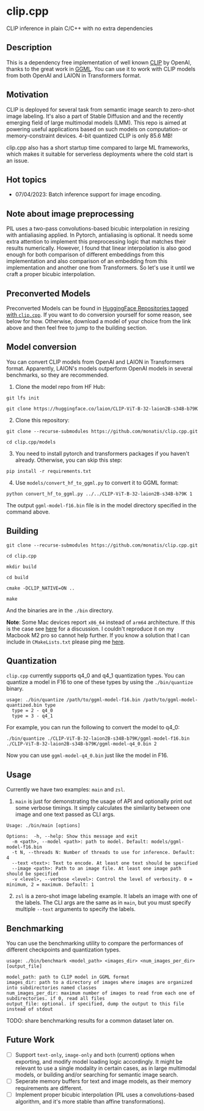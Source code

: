 # clip.cpp
CLIP inference in plain C/C++ with no extra dependencies

## Description
This is a dependency free implementation of well known [CLIP](https://github.com/openai/clip) by OpenAI,
thanks to the great work in [GGML](https://github.com/ggerganov/ggml).
You can use it to work with CLIP models from both OpenAI and LAION
in Transformers format.

## Motivation
CLIP is deployed for several task from semantic image search to zero-shot image labeling.
It's also a part of Stable Diffusion and and the recently emerging field of large multimodal models (LMM).
This repo is aimed at powering useful applications based on such models on computation- or memory-constraint devices.
4-bit quantized CLIP is only 85.6 MB!

clip.cpp also has a short startup time compared to large ML frameworks, which makes it suitable for serverless deployments where the cold start is an issue.

## Hot topics
- 07/04/2023: Batch inference support for image encoding.

## Note about image preprocessing
PIL uses a two-pass convolutions-based bicubic interpolation in resizing with antialiasing applied. In Pytorch, antialiasing is optional. It needs some extra attention to implement this preprocessing logic that matches their results numerically. However, I found that linear interpolation is also good enough for both comparison of different embeddings from this implementation and also comparison of an embedding from this implementation and another one from Transformers. So let's use it until we craft a proper bicubic interpolation.


## Preconverted Models
Preconverted Models can be found in [HuggingFace Repositories tagged with `clip.cpp`](https://huggingface.co/models?other=clip.cpp).
If you want to do conversion yourself for some reason, see below for how.
Otherwise, download a model of your choice from the link above and then feel free to jump to the building section.

## Model conversion
You can convert CLIP models from OpenAI and LAION in Transformers format. Apparently, LAION's models outperform OpenAI models in several benchmarks, so they are recommended.

1. Clone the model repo from HF Hub:

```shell
git lfs init

git clone https://huggingface.co/laion/CLIP-ViT-B-32-laion2B-s34B-b79K
```

2. Clone this repository:

```shell
git clone --recurse-submodules https://github.com/monatis/clip.cpp.git

cd clip.cpp/models
```

3. You need to install pytorch and transformers packages if you haven't already. Otherwise, you can skip this step:

```shell
pip install -r requirements.txt
```

4. Use `models/convert_hf_to_ggml.py` to convert it to GGML format:

```shell
python convert_hf_to_ggml.py ../../CLIP-ViT-B-32-laion2B-s34B-b79K 1
```

The output `ggml-model-f16.bin` file is in the model directory specified in the command above.

## Building
```shell
git clone --recurse-submodules https://github.com/monatis/clip.cpp.git

cd clip.cpp

mkdir build

cd build

cmake -DCLIP_NATIVE=ON ..

make
```

And the binaries are in the `./bin` directory.

**Note**: Some Mac devices report `x86_64` instead of `arm64` architecture. If this is the case see [here](https://github.com/ggerganov/whisper.cpp/issues/66#issuecomment) for a discussion.
I couldn't reproduce it on my Macbook M2 pro so cannot help further. If you know a solution that I can include in `CMakeLists.txt` please ping me [here](https://github.com/monatis/clip.cpp/issues/24).

## Quantization
`clip.cpp` currently supports q4_0 and q4_1 quantization types.
You can quantize a model in F16 to one of these types by using the `./bin/quantize` binary.

```
usage: ./bin/quantize /path/to/ggml-model-f16.bin /path/to/ggml-model-quantized.bin type                                 
  type = 2 - q4_0                                                                                                       
  type = 3 - q4_1                                                                                                       
```

For example, you can run the following to convert the model to q4_0:

```shell
./bin/quantize ./CLIP-ViT-B-32-laion2B-s34B-b79K/ggml-model-f16.bin ./CLIP-ViT-B-32-laion2B-s34B-b79K/ggml-model-q4_0.bin 2
```

Now you can use `ggml-model-q4_0.bin` just like the model in F16.

## Usage
Currently we have two examples: `main` and `zsl`.

1. `main` is just for demonstrating the usage of API and optionally print out some verbose timings. It simply calculates the similarity between one image and one text passed as CLI args.

```
Usage: ./bin/main [options]                                                                                             
                                                                                                                        
Options:  -h, --help: Show this message and exit                                                                        
  -m <path>, --model <path>: path to model. Default: models/ggml-model-f16.bin                                          
  -t N, --threads N: Number of threads to use for inference. Default: 4                                                 
  --text <text>: Text to encode. At least one text should be specified                                                  
  --image <path>: Path to an image file. At least one image path should be specified                                    
  -v <level>, --verbose <level>: Control the level of verbosity. 0 = minimum, 2 = maximum. Default: 1                    
```

2. `zsl` is a zero-shot image labeling example. It labels an image with one of the labels.
The CLI args are the same as in `main`,
but you must specify multiple `--text` arguments to specify the labels.

## Benchmarking
You can use the benchmarking utility to compare the performances of different checkpoints and quantization types.

```
usage: ./bin/benchmark <model_path> <images_dir> <num_images_per_dir> [output_file]                                     
                                                                                                                        
model_path: path to CLIP model in GGML format                                                                           
images_dir: path to a directory of images where images are organized into subdirectories named classes                  
num_images_per_dir: maximum number of images to read from each one of subdirectories. if 0, read all files              
output_file: optional. if specified, dump the output to this file instead of stdout                                     
```


TODO: share benchmarking results for a common dataset later on.

## Future Work
- [ ] Support `text-only`, `image-only` and `both` (current) options when exporting, and modify model loading logic accordingly. It might be relevant to use a single modality in certain cases, as in large multimodal models, or building and/or searching for semantic image search.
- [ ] Seperate memory buffers for text and image models, as their memory requirements are different.
- [ ] Implement proper bicubic interpolation (PIL uses a convolutions-based algorithm, and it's more stable than affine transformations).
